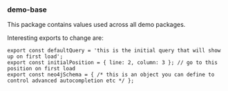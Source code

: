 ### demo-base

This package contains values used across all demo packages.

Interesting exports to change are:

```
export const defaultQuery = 'this is the initial query that will show up on first load';
export const initialPosition = { line: 2, column: 3 }; // go to this position on first load
export const neo4jSchema = { /* this is an object you can define to control advanced autocompletion etc */ };
```